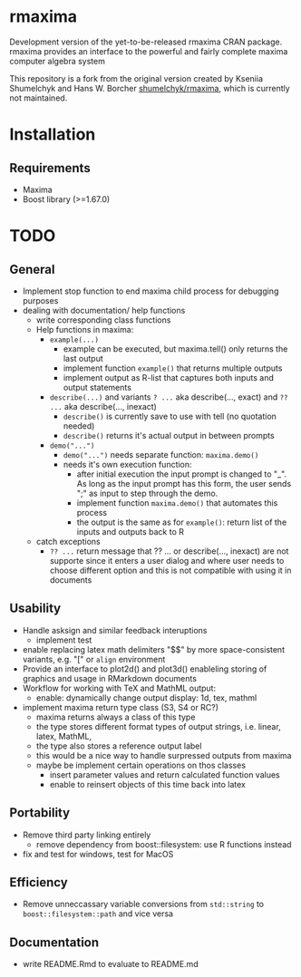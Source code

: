 # rmaxima
Development version of the yet-to-be-released rmaxima CRAN package. rmaxima provides an interface to the powerful and fairly complete maxima computer algebra system

This repository is a fork from the original version created by Kseniia Shumelchyk and Hans W. Borcher [shumelchyk/rmaxima](https://github.com/shumelchyk/rmaxima), which is currently not maintained.

# Installation

## Requirements
- Maxima
- Boost library (>=1.67.0) 

# TODO
## General
- Implement stop function to end maxima child process for debugging purposes
- dealing with documentation/ help functions
	- write corresponding class functions
	- Help functions in maxima:
		- `example(...)`
			- example can be executed, but maxima.tell() only returns the last output
			- implement function `example()` that returns multiple outputs
			- implement output as R-list that captures both inputs and output statements
		- `describe(...)` and variants `? ...` aka describe(..., exact) and `?? ...` aka describe(..., inexact)
			- `describe()` is currently save to use with tell (no quotation needed)
			- `describe()` returns it's actual output in between prompts
		- `demo("...")`
			- `demo("...")` needs separate function: `maxima.demo()`
			- needs it's own execution function:
				- after initial execution the input prompt is changed to "_". As long as the input prompt has this form, the user sends ";" as input to step through the demo.
				- implement function `maxima.demo()` that automates this process
				- the output is the same as for `example()`: return list of the inputs and outputs back to R
	- catch exceptions
		- `?? ...` return message that ?? ... or describe(..., inexact) are not supporte since it enters a user dialog and where user needs to choose different option and this is not compatible with using it in documents


## Usability
- Handle asksign and similar feedback interuptions
	- implement test
- enable replacing latex math delimiters "$$" by more space-consistent variants, e.g. "\[" or `align` environment
- Provide an interface to plot2d() and plot3d() enableling storing of graphics and usage in RMarkdown documents
- Workflow for working with TeX and MathML output:
	- enable: dynamically change output display: 1d, tex, mathml
- implement maxima return type class (S3, S4 or RC?)
	- maxima returns always a class of this type
	- the type stores different format types of output strings, i.e. linear, latex, MathML,
	- the type also stores a reference output label
	- this would be a nice way to handle surpressed outputs from maxima
	- maybe be implement certain operations on thos classes
		- insert parameter values and return calculated function values
		- enable to reinsert objects of this time back into latex

## Portability
- Remove third party linking entirely
	- remove dependency from boost::filesystem: use R functions instead
- fix and test for windows, test for MacOS

## Efficiency
- Remove unneccassary variable conversions from `std::string` to `boost::filesystem::path` and vice versa

## Documentation
- write README.Rmd to evaluate to README.md
